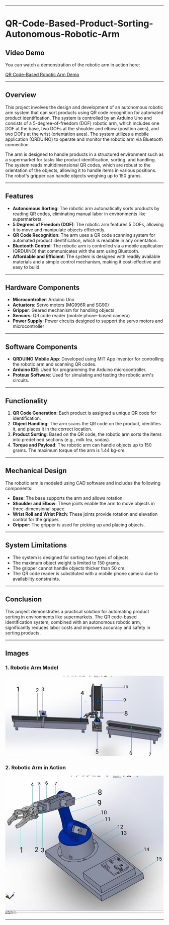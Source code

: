 

---

# QR-Code-Based-Product-Sorting-Autonomous-Robotic-Arm

## Video Demo

You can watch a demonstration of the robotic arm in action here:

[QR Code-Based Robotic Arm Demo](https://youtu.be/snNzrZxwVzw)




---

## Overview

This project involves the design and development of an autonomous robotic arm system that can sort products using QR code recognition for automated product identification. The system is controlled by an Arduino Uno and consists of a 5-degree-of-freedom (DOF) robotic arm, which includes one DOF at the base, two DOFs at the shoulder and elbow (position axes), and two DOFs at the wrist (orientation axes). The system utilizes a mobile application (QRDUINO) to operate and monitor the robotic arm via Bluetooth connection.

The arm is designed to handle products in a structured environment such as a supermarket for tasks like product identification, sorting, and handling. The system reads multidimensional QR codes, which are robust to the orientation of the objects, allowing it to handle items in various positions. The robot's gripper can handle objects weighing up to 150 grams.

---

## Features

- **Autonomous Sorting**: The robotic arm automatically sorts products by reading QR codes, eliminating manual labor in environments like supermarkets.
- **5 Degrees of Freedom (DOF)**: The robotic arm features 5 DOFs, allowing it to move and manipulate objects efficiently.
- **QR Code Recognition**: The arm uses a QR code scanning system for automated product identification, which is readable in any orientation.
- **Bluetooth Control**: The robotic arm is controlled via a mobile application (QRDUINO) that communicates with the arm using Bluetooth.
- **Affordable and Efficient**: The system is designed with readily available materials and a simple control mechanism, making it cost-effective and easy to build.

---

## Hardware Components

- **Microcontroller**: Arduino Uno
- **Actuators**: Servo motors (MG996R and SG90)
- **Gripper**: Geared mechanism for handling objects
- **Sensors**: QR code reader (mobile phone-based camera)
- **Power Supply**: Power circuits designed to support the servo motors and microcontroller

---

## Software Components

- **QRDUINO Mobile App**: Developed using MIT App Inventor for controlling the robotic arm and scanning QR codes.
- **Arduino IDE**: Used for programming the Arduino microcontroller.
- **Proteus Software**: Used for simulating and testing the robotic arm's circuits.

---

## Functionality

1. **QR Code Generation**: Each product is assigned a unique QR code for identification.
2. **Object Handling**: The arm scans the QR code on the product, identifies it, and places it in the correct location.
3. **Product Sorting**: Based on the QR code, the robotic arm sorts the items into predefined sections (e.g., milk tea, sodas).
4. **Torque and Payload**: The robotic arm can handle objects up to 150 grams. The maximum torque of the arm is 1.44 kg-cm.

---

## Mechanical Design

The robotic arm is modeled using CAD software and includes the following components:
- **Base**: The base supports the arm and allows rotation.
- **Shoulder and Elbow**: These joints enable the arm to move objects in three-dimensional space.
- **Wrist Roll and Wrist Pitch**: These joints provide rotation and elevation control for the gripper.
- **Gripper**: The gripper is used for picking up and placing objects.

---

## System Limitations

- The system is designed for sorting two types of objects.
- The maximum object weight is limited to 150 grams.
- The gripper cannot handle objects thicker than 50 cm.
- The QR code reader is substituted with a mobile phone camera due to availability constraints.

---

## Conclusion

This project demonstrates a practical solution for automating product sorting in environments like supermarkets. The QR code-based identification system, combined with an autonomous robotic arm, significantly reduces labor costs and improves accuracy and safety in sorting products.

---

## Images

### 1. Robotic Arm Model

![Robotic Arm Model](photo_4_2022-12-24_09-05-19.jpg)

### 2. Robotic Arm in Action

![Robotic Arm in Action](photo_2_2022-12-24_09-05-19.jpg)

---

